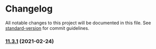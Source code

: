 # Changelog

All notable changes to this project will be documented in this file. See [standard-version](https://github.com/conventional-changelog/standard-version) for commit guidelines.

### [11.3.1](https://github.com/mojaloop/account-lookup-service/compare/v11.3.0...v11.3.1) (2021-02-24)
